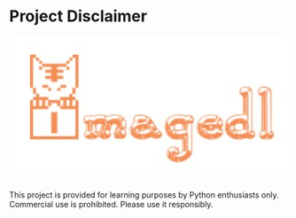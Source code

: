 # Project Disclaimer

<div align="center">
  <img src="https://raw.githubusercontent.com/CharlesPikachu/imagedl/main/docs/logo.png" width="600"/>
</div>
<br />

This project is provided for learning purposes by Python enthusiasts only. Commercial use is prohibited. Please use it responsibly.